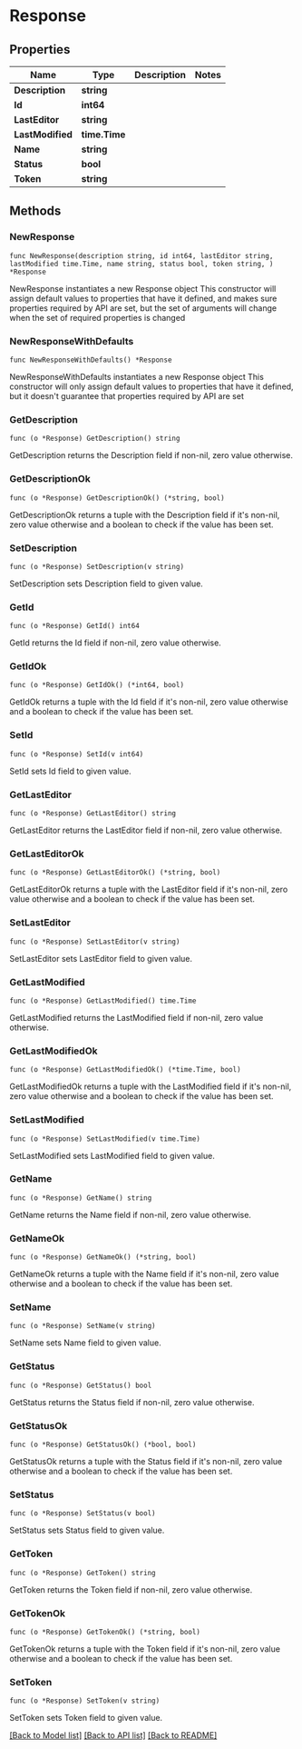# Response

## Properties

Name | Type | Description | Notes
------------ | ------------- | ------------- | -------------
**Description** | **string** |  | 
**Id** | **int64** |  | 
**LastEditor** | **string** |  | 
**LastModified** | **time.Time** |  | 
**Name** | **string** |  | 
**Status** | **bool** |  | 
**Token** | **string** |  | 

## Methods

### NewResponse

`func NewResponse(description string, id int64, lastEditor string, lastModified time.Time, name string, status bool, token string, ) *Response`

NewResponse instantiates a new Response object
This constructor will assign default values to properties that have it defined,
and makes sure properties required by API are set, but the set of arguments
will change when the set of required properties is changed

### NewResponseWithDefaults

`func NewResponseWithDefaults() *Response`

NewResponseWithDefaults instantiates a new Response object
This constructor will only assign default values to properties that have it defined,
but it doesn't guarantee that properties required by API are set

### GetDescription

`func (o *Response) GetDescription() string`

GetDescription returns the Description field if non-nil, zero value otherwise.

### GetDescriptionOk

`func (o *Response) GetDescriptionOk() (*string, bool)`

GetDescriptionOk returns a tuple with the Description field if it's non-nil, zero value otherwise
and a boolean to check if the value has been set.

### SetDescription

`func (o *Response) SetDescription(v string)`

SetDescription sets Description field to given value.


### GetId

`func (o *Response) GetId() int64`

GetId returns the Id field if non-nil, zero value otherwise.

### GetIdOk

`func (o *Response) GetIdOk() (*int64, bool)`

GetIdOk returns a tuple with the Id field if it's non-nil, zero value otherwise
and a boolean to check if the value has been set.

### SetId

`func (o *Response) SetId(v int64)`

SetId sets Id field to given value.


### GetLastEditor

`func (o *Response) GetLastEditor() string`

GetLastEditor returns the LastEditor field if non-nil, zero value otherwise.

### GetLastEditorOk

`func (o *Response) GetLastEditorOk() (*string, bool)`

GetLastEditorOk returns a tuple with the LastEditor field if it's non-nil, zero value otherwise
and a boolean to check if the value has been set.

### SetLastEditor

`func (o *Response) SetLastEditor(v string)`

SetLastEditor sets LastEditor field to given value.


### GetLastModified

`func (o *Response) GetLastModified() time.Time`

GetLastModified returns the LastModified field if non-nil, zero value otherwise.

### GetLastModifiedOk

`func (o *Response) GetLastModifiedOk() (*time.Time, bool)`

GetLastModifiedOk returns a tuple with the LastModified field if it's non-nil, zero value otherwise
and a boolean to check if the value has been set.

### SetLastModified

`func (o *Response) SetLastModified(v time.Time)`

SetLastModified sets LastModified field to given value.


### GetName

`func (o *Response) GetName() string`

GetName returns the Name field if non-nil, zero value otherwise.

### GetNameOk

`func (o *Response) GetNameOk() (*string, bool)`

GetNameOk returns a tuple with the Name field if it's non-nil, zero value otherwise
and a boolean to check if the value has been set.

### SetName

`func (o *Response) SetName(v string)`

SetName sets Name field to given value.


### GetStatus

`func (o *Response) GetStatus() bool`

GetStatus returns the Status field if non-nil, zero value otherwise.

### GetStatusOk

`func (o *Response) GetStatusOk() (*bool, bool)`

GetStatusOk returns a tuple with the Status field if it's non-nil, zero value otherwise
and a boolean to check if the value has been set.

### SetStatus

`func (o *Response) SetStatus(v bool)`

SetStatus sets Status field to given value.


### GetToken

`func (o *Response) GetToken() string`

GetToken returns the Token field if non-nil, zero value otherwise.

### GetTokenOk

`func (o *Response) GetTokenOk() (*string, bool)`

GetTokenOk returns a tuple with the Token field if it's non-nil, zero value otherwise
and a boolean to check if the value has been set.

### SetToken

`func (o *Response) SetToken(v string)`

SetToken sets Token field to given value.



[[Back to Model list]](../README.md#documentation-for-models) [[Back to API list]](../README.md#documentation-for-api-endpoints) [[Back to README]](../README.md)


